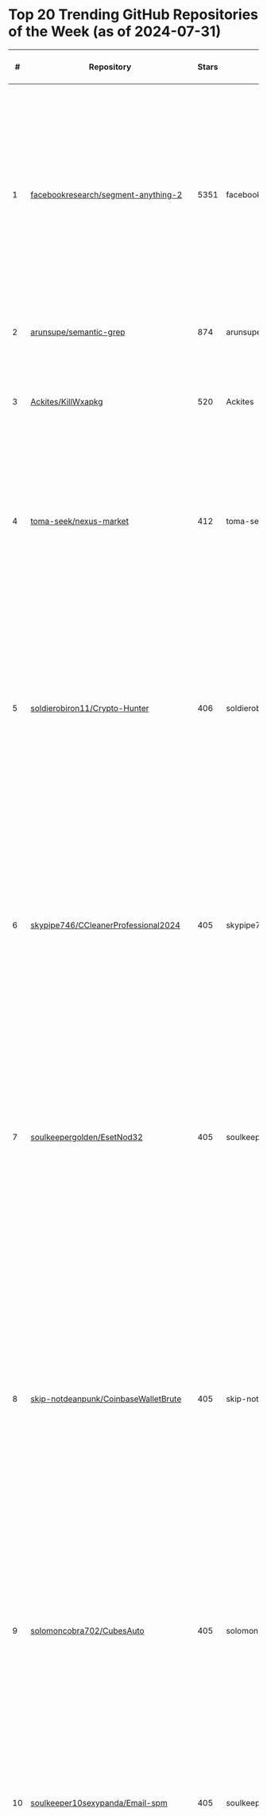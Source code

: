 # Top 20 Trending GitHub Repositories of the Week (as of 2024-07-31)

| # | Repository | Stars | Owner | Avatar | Description | Topics | URL | Created At | Updated At | Pushed At | Git URL | SSH URL | Clone URL | SVN URL | Homepage | Size | Language | Forks Count | Open Issues Count | Default Branch | License |
|---|------------|-------|-------|--------|-------------|--------|-----|------------|------------|-----------|---------|---------|-----------|---------|----------|------|----------|--------------|-------------------|----------------|---------|
| 1 | [facebookresearch/segment-anything-2](https://github.com/facebookresearch/segment-anything-2) | 5351 | facebookresearch | ![facebookresearch's avatar](https://avatars.githubusercontent.com/u/16943930?v=4) | The repository provides code for running inference with the Meta Segment Anything Model 2 (SAM 2), links for downloading the trained model checkpoints, and example notebooks that show how to use the model. | No topics | [https://github.com/facebookresearch/segment-anything-2](https://github.com/facebookresearch/segment-anything-2) | 2024-07-29T21:48:23Z | 2024-07-31T12:57:20Z | 2024-07-31T12:48:43Z | git://github.com/facebookresearch/segment-anything-2.git | git@github.com:facebookresearch/segment-anything-2.git | https://github.com/facebookresearch/segment-anything-2.git | https://github.com/facebookresearch/segment-anything-2 | No homepage | 26967 | Jupyter Notebook | 238 | 47 | main | Apache License 2.0 |
| 2 | [arunsupe/semantic-grep](https://github.com/arunsupe/semantic-grep) | 874 | arunsupe | ![arunsupe's avatar](https://avatars.githubusercontent.com/u/13948303?v=4) | grep for words with similar meaning to the query | No topics | [https://github.com/arunsupe/semantic-grep](https://github.com/arunsupe/semantic-grep) | 2024-07-26T03:37:34Z | 2024-07-31T12:03:56Z | 2024-07-31T03:40:10Z | git://github.com/arunsupe/semantic-grep.git | git@github.com:arunsupe/semantic-grep.git | https://github.com/arunsupe/semantic-grep.git | https://github.com/arunsupe/semantic-grep | No homepage | 3007 | Go | 20 | 1 | main | MIT License |
| 3 | [Ackites/KillWxapkg](https://github.com/Ackites/KillWxapkg) | 520 | Ackites | ![Ackites's avatar](https://avatars.githubusercontent.com/u/91859281?v=4) | 自动化反编译微信小程序，小程序安全利器，自动解密，解包，可最大程度还原工程目录 | No topics | [https://github.com/Ackites/KillWxapkg](https://github.com/Ackites/KillWxapkg) | 2024-07-24T16:41:29Z | 2024-07-31T12:54:35Z | 2024-07-31T07:30:20Z | git://github.com/Ackites/KillWxapkg.git | git@github.com:Ackites/KillWxapkg.git | https://github.com/Ackites/KillWxapkg.git | https://github.com/Ackites/KillWxapkg | No homepage | 171 | Go | 144 | 1 | master | MIT License |
| 4 | [toma-seek/nexus-market](https://github.com/toma-seek/nexus-market) | 412 | toma-seek | ![toma-seek's avatar](https://avatars.githubusercontent.com/u/158743669?v=4) | nexus-market | nexus--dark-web, nexus--market-dark-web, nexus--market-link, nexus-darknet, nexus-link, nexus-market, nexus-market-darknet, nexus-market-darknet-link, nexus-market-onion, nexus-market-url, nexus-onion, nexus-shop, nexus-site, nexus-url | [https://github.com/toma-seek/nexus-market](https://github.com/toma-seek/nexus-market) | 2024-07-29T08:15:28Z | 2024-07-31T12:36:32Z | 2024-07-31T12:36:28Z | git://github.com/toma-seek/nexus-market.git | git@github.com:toma-seek/nexus-market.git | https://github.com/toma-seek/nexus-market.git | https://github.com/toma-seek/nexus-market | No homepage | 42 | No language specified | 0 | 0 | main | No license |
| 5 | [soldierobiron11/Crypto-Hunter](https://github.com/soldierobiron11/Crypto-Hunter) | 406 | soldierobiron11 | ![soldierobiron11's avatar](https://avatars.githubusercontent.com/u/176101491?v=4) | No description | bitcoin-brutforce, bitcoin-mining-software, bitcoin-wallet-recover, bruteforce-attacks, cloud-mining, crypto-bot-trading, crypto-bruteforce, crypto-wallet-bruteforce, crypto-wallet-finder, crypto-wallet-generator, cryptocurrency-wallet, fake-usdt-trc20, seed-phrase, tron, tron-brute-force, wallet-bruteforce, wallet-checker, wallet-finder, wallet-generator | [https://github.com/soldierobiron11/Crypto-Hunter](https://github.com/soldierobiron11/Crypto-Hunter) | 2024-07-26T07:17:21Z | 2024-07-31T08:48:47Z | 2024-07-26T07:19:43Z | git://github.com/soldierobiron11/Crypto-Hunter.git | git@github.com:soldierobiron11/Crypto-Hunter.git | https://github.com/soldierobiron11/Crypto-Hunter.git | https://github.com/soldierobiron11/Crypto-Hunter | No homepage | 41 | C++ | 0 | 0 | main | Apache License 2.0 |
| 6 | [skypipe746/CCleanerProfessional2024](https://github.com/skypipe746/CCleanerProfessional2024) | 405 | skypipe746 | ![skypipe746's avatar](https://avatars.githubusercontent.com/u/175979084?v=4) | No description | ccleaner-editor, ccleaner-key-generator, ccleaner-keygen, ccleaner-patch, ccleaner-plugin, ccleaner-premium, ccleaner-professional-2024, ccleaner-professional-patch, ccleaner-professional-software, ccleaner-register-key, ccleaner-registration-code, ccleaner-script, ccleaner-serial-number, free-ccleaner-2024 | [https://github.com/skypipe746/CCleanerProfessional2024](https://github.com/skypipe746/CCleanerProfessional2024) | 2024-07-26T07:17:02Z | 2024-07-31T08:48:47Z | 2024-07-26T07:19:17Z | git://github.com/skypipe746/CCleanerProfessional2024.git | git@github.com:skypipe746/CCleanerProfessional2024.git | https://github.com/skypipe746/CCleanerProfessional2024.git | https://github.com/skypipe746/CCleanerProfessional2024 | No homepage | 41 | C++ | 0 | 0 | main | Apache License 2.0 |
| 7 | [soulkeepergolden/EsetNod32](https://github.com/soulkeepergolden/EsetNod32) | 405 | soulkeepergolden | ![soulkeepergolden's avatar](https://avatars.githubusercontent.com/u/176114322?v=4) | No description | eset-nod-32, eset-nod-32-download, eset-nod-32-free, eset-nod-32-free-license, eset-nod-32-full, eset-nod-32-key-2024, eset-nod32, free-eset-keys, free-eset-license, free-license-eset-nod-32, key-list-eset-nod-32, license-key-eset-nod-32, nod-32-keygen, nod-32-keys-list, nod-32-keys-list-2024, nod32, nod32-antivirus-free, product-key-eset-nod-32 | [https://github.com/soulkeepergolden/EsetNod32](https://github.com/soulkeepergolden/EsetNod32) | 2024-07-26T07:21:44Z | 2024-07-31T08:48:48Z | 2024-07-26T07:24:01Z | git://github.com/soulkeepergolden/EsetNod32.git | git@github.com:soulkeepergolden/EsetNod32.git | https://github.com/soulkeepergolden/EsetNod32.git | https://github.com/soulkeepergolden/EsetNod32 | No homepage | 41 | C++ | 0 | 0 | main | Apache License 2.0 |
| 8 | [skip-notdeanpunk/CoinbaseWalletBrute](https://github.com/skip-notdeanpunk/CoinbaseWalletBrute) | 405 | skip-notdeanpunk | ![skip-notdeanpunk's avatar](https://avatars.githubusercontent.com/u/176100188?v=4) | No description | bybit-wallet, bybit-wallet-balance-generator, bybit-wallet-bot, bybit-wallet-brute, bybit-wallet-brute-force, bybit-wallet-bruteforce, bybit-wallet-download-generator, bybit-wallet-fake-balance, bybit-wallet-finder, bybit-wallet-flasher, bybit-wallet-flashing, bybit-wallet-generator, bybit-wallet-hacking-tool, bybit-wallet-phrase-generator, bybit-wallet-privatekey-generator, bybit-wallet-seed-generator, bybit-wallet-wallet-generator, bybit-wallet-wallet-generator-words, bybit-walletbot, bybit-wallethack | [https://github.com/skip-notdeanpunk/CoinbaseWalletBrute](https://github.com/skip-notdeanpunk/CoinbaseWalletBrute) | 2024-07-26T07:14:29Z | 2024-07-31T08:48:47Z | 2024-07-26T07:16:53Z | git://github.com/skip-notdeanpunk/CoinbaseWalletBrute.git | git@github.com:skip-notdeanpunk/CoinbaseWalletBrute.git | https://github.com/skip-notdeanpunk/CoinbaseWalletBrute.git | https://github.com/skip-notdeanpunk/CoinbaseWalletBrute | No homepage | 42 | Shell | 0 | 0 | main | Apache License 2.0 |
| 9 | [solomoncobra702/CubesAuto](https://github.com/solomoncobra702/CubesAuto) | 405 | solomoncobra702 | ![solomoncobra702's avatar](https://avatars.githubusercontent.com/u/176064733?v=4) | No description | bot-auto-cubes, cubes, cubes-2024, cubes-auto-farm, cubes-autobot, cubes-bot, cubes-clicker, cubes-clicker-free, cubes-farming-bot, cubes-farming-bot-2024, cubes-script, cubes-scripts, cubes-telegram, cubes-telegram-bot, cubes-ton-punks | [https://github.com/solomoncobra702/CubesAuto](https://github.com/solomoncobra702/CubesAuto) | 2024-07-26T07:19:40Z | 2024-07-31T08:48:47Z | 2024-07-26T07:21:55Z | git://github.com/solomoncobra702/CubesAuto.git | git@github.com:solomoncobra702/CubesAuto.git | https://github.com/solomoncobra702/CubesAuto.git | https://github.com/solomoncobra702/CubesAuto | No homepage | 41 | C++ | 0 | 0 | main | Apache License 2.0 |
| 10 | [soulkeeper10sexypanda/Email-spm](https://github.com/soulkeeper10sexypanda/Email-spm) | 405 | soulkeeper10sexypanda | ![soulkeeper10sexypanda's avatar](https://avatars.githubusercontent.com/u/176102420?v=4) | No description | email-bot, email-checker, email-parser, email-parsing, email-scraper, email-send, email-sender, email-sender-tool, email-sending, email-sending-gmail, email-spam, email-spam-bot, email-spam-classifier, email-spam-detection, email-spam-filter, email-spammer, email-tool, email-tools, mail-spam, mail-spammer | [https://github.com/soulkeeper10sexypanda/Email-spm](https://github.com/soulkeeper10sexypanda/Email-spm) | 2024-07-26T07:20:24Z | 2024-07-31T08:48:47Z | 2024-07-26T07:22:43Z | git://github.com/soulkeeper10sexypanda/Email-spm.git | git@github.com:soulkeeper10sexypanda/Email-spm.git | https://github.com/soulkeeper10sexypanda/Email-spm.git | https://github.com/soulkeeper10sexypanda/Email-spm | No homepage | 41 | C++ | 0 | 0 | main | Apache License 2.0 |
| 11 | [solomonfirefly19/Ds-spm](https://github.com/solomonfirefly19/Ds-spm) | 405 | solomonfirefly19 | ![solomonfirefly19's avatar](https://avatars.githubusercontent.com/u/176112367?v=4) | No description | discord-acc-gen, discord-account-creator, discord-account-gen, discord-account-generator, discord-botspammer, discord-spam, discord-spam-bot, discord-spam-bots, discord-spam-mention, discord-spam-report, discord-spam-tool, discord-spamer, discord-spammer, discord-spammer-bot, discord-spamming-tool, discordspam, discordspammer, spam-discord, spammer-bot, spammer-tool | [https://github.com/solomonfirefly19/Ds-spm](https://github.com/solomonfirefly19/Ds-spm) | 2024-07-26T07:19:43Z | 2024-07-31T08:48:47Z | 2024-07-26T07:22:05Z | git://github.com/solomonfirefly19/Ds-spm.git | git@github.com:solomonfirefly19/Ds-spm.git | https://github.com/solomonfirefly19/Ds-spm.git | https://github.com/solomonfirefly19/Ds-spm | No homepage | 41 | C++ | 0 | 0 | main | Apache License 2.0 |
| 12 | [sparky-marvn/EX1TLAG](https://github.com/sparky-marvn/EX1TLAG) | 405 | sparky-marvn | ![sparky-marvn's avatar](https://avatars.githubusercontent.com/u/176073318?v=4) | No description | exitlag, exitlag-2024-key, exitlag-2024-license, exitlag-activaion, exitlag-activaion-2024, exitlag-activaion-download, exitlag-activaion-free, exitlag-activaion-free-2024, exitlag-activaion-free-download, exitlag-activaion-free-key, exitlag-activaion-free-license, exitlag-activaion-key, exitlag-activaion-license, exitlag-download-key, exitlag-download-license, exitlag-free-download-key, exitlag-free-license, exitlag-key-license, fps-optimizer, free-exit-lag | [https://github.com/sparky-marvn/EX1TLAG](https://github.com/sparky-marvn/EX1TLAG) | 2024-07-26T07:22:27Z | 2024-07-31T08:48:48Z | 2024-07-26T07:24:51Z | git://github.com/sparky-marvn/EX1TLAG.git | git@github.com:sparky-marvn/EX1TLAG.git | https://github.com/sparky-marvn/EX1TLAG.git | https://github.com/sparky-marvn/EX1TLAG | No homepage | 41 | C++ | 0 | 0 | main | Apache License 2.0 |
| 13 | [southbury5/eTukTuk-CryptoBot](https://github.com/southbury5/eTukTuk-CryptoBot) | 405 | southbury5 | ![southbury5's avatar](https://avatars.githubusercontent.com/u/176009960?v=4) | No description | etuktuk-autodriver, etuktuk-autofarm, etuktuk-botautomation, etuktuk-botusage, etuktuk-chargingstations, etuktuk-clickerautomation, etuktuk-clickerbot, etuktuk-coincollection, etuktuk-cryptobot, etuktuk-driverbot, etuktuk-driving, etuktuk-earningsautomation, etuktuk-energylimit, etuktuk-energymanagement, etuktuk-gamebot, etuktuk-passengerpickup, etuktuk-passiveincome, etuktuk-speedbooster, etuktuk-tokencollection, etuktuk-tokenfarm | [https://github.com/southbury5/eTukTuk-CryptoBot](https://github.com/southbury5/eTukTuk-CryptoBot) | 2024-07-26T07:22:07Z | 2024-07-31T08:48:48Z | 2024-07-26T07:24:31Z | git://github.com/southbury5/eTukTuk-CryptoBot.git | git@github.com:southbury5/eTukTuk-CryptoBot.git | https://github.com/southbury5/eTukTuk-CryptoBot.git | https://github.com/southbury5/eTukTuk-CryptoBot | No homepage | 42 | C++ | 0 | 0 | main | Apache License 2.0 |
| 14 | [soulkeeper56luxuriant/EFT-ESP-hack](https://github.com/soulkeeper56luxuriant/EFT-ESP-hack) | 405 | soulkeeper56luxuriant | ![soulkeeper56luxuriant's avatar](https://avatars.githubusercontent.com/u/175994113?v=4) | No description | cheat-eft, eft-aim-ai, eft-esp-hack, eft-hack-ai, eft-hack-script, eft-hwidchanger, eft-hwidspoofer, eft-no-recoil-hack, eft-speed-hack, eft-unlimited-ammo | [https://github.com/soulkeeper56luxuriant/EFT-ESP-hack](https://github.com/soulkeeper56luxuriant/EFT-ESP-hack) | 2024-07-26T07:21:16Z | 2024-07-31T08:48:48Z | 2024-07-26T07:23:19Z | git://github.com/soulkeeper56luxuriant/EFT-ESP-hack.git | git@github.com:soulkeeper56luxuriant/EFT-ESP-hack.git | https://github.com/soulkeeper56luxuriant/EFT-ESP-hack.git | https://github.com/soulkeeper56luxuriant/EFT-ESP-hack | No homepage | 44 | C++ | 0 | 0 | main | Apache License 2.0 |
| 15 | [solomon50eartheater/cs2-hvh](https://github.com/solomon50eartheater/cs2-hvh) | 405 | solomon50eartheater | ![solomon50eartheater's avatar](https://avatars.githubusercontent.com/u/176072696?v=4) | No description | cs2-aim-assist, cs2-aimlock, cs2-auto-fire, cs2-backtrack, cs2-chams, cs2-fake-lag, cs2-glow-hack, cs2-hack-tool, cs2-hvh, cs2-infinite-ammo, cs2-invisible-hack, cs2-no-recoil, cs2-noflash, cs2-silent-aim, cs2-trigger-hack, cs2-unlimited-health, cs2-weapon-hack | [https://github.com/solomon50eartheater/cs2-hvh](https://github.com/solomon50eartheater/cs2-hvh) | 2024-07-26T07:19:18Z | 2024-07-31T08:48:47Z | 2024-07-26T07:21:37Z | git://github.com/solomon50eartheater/cs2-hvh.git | git@github.com:solomon50eartheater/cs2-hvh.git | https://github.com/solomon50eartheater/cs2-hvh.git | https://github.com/solomon50eartheater/cs2-hvh | No homepage | 43 | C++ | 0 | 0 | main | Apache License 2.0 |
| 16 | [solomonronterry2/DiscordTool](https://github.com/solomonronterry2/DiscordTool) | 405 | solomonronterry2 | ![solomonronterry2's avatar](https://avatars.githubusercontent.com/u/176024635?v=4) | No description | account-creator-discord, account-generator, account-generator-discord, discord, discord-account-checker, discord-account-creator, discord-account-gen, discord-account-generator, discord-auto-registration, discord-booster, discord-checker, discord-joiner, discord-token-creator, discord-token-gen, discord-token-generator, discord-token-joiners, discord-tool, nitro-generator, token-creator-discord, token-generator-discord | [https://github.com/solomonronterry2/DiscordTool](https://github.com/solomonronterry2/DiscordTool) | 2024-07-26T07:19:45Z | 2024-07-31T08:48:47Z | 2024-07-26T07:22:08Z | git://github.com/solomonronterry2/DiscordTool.git | git@github.com:solomonronterry2/DiscordTool.git | https://github.com/solomonronterry2/DiscordTool.git | https://github.com/solomonronterry2/DiscordTool | No homepage | 42 | C++ | 0 | 0 | main | Apache License 2.0 |
| 17 | [slipernoplayergame534/ChainGameAB](https://github.com/slipernoplayergame534/ChainGameAB) | 405 | slipernoplayergame534 | ![slipernoplayergame534's avatar](https://avatars.githubusercontent.com/u/176101440?v=4) | No description | bot-auto-chain-game, chain-game, chain-game-autobot, chain-game-bot, chain-game-bot-autoclicker, chain-game-bot-autofarm, chain-game-bot-clicker, chain-game-bot-download, chain-game-clicker, chain-game-clicker-autobot, chain-game-clicker-autoclicker, chain-game-clicker-autofarm, chain-game-clicker-download, chain-game-clicker-free, chain-game-free, chain-game-free-coins, chain-game-mining, chain-game-pc-bot, chain-game-telegram, chain-gamebot | [https://github.com/slipernoplayergame534/ChainGameAB](https://github.com/slipernoplayergame534/ChainGameAB) | 2024-07-26T07:17:00Z | 2024-07-31T08:48:47Z | 2024-07-26T07:19:24Z | git://github.com/slipernoplayergame534/ChainGameAB.git | git@github.com:slipernoplayergame534/ChainGameAB.git | https://github.com/slipernoplayergame534/ChainGameAB.git | https://github.com/slipernoplayergame534/ChainGameAB | No homepage | 41 | C++ | 0 | 0 | main | Apache License 2.0 |
| 18 | [slooshorsupernitro1/click-arbuzAuto](https://github.com/slooshorsupernitro1/click-arbuzAuto) | 405 | slooshorsupernitro1 | ![slooshorsupernitro1's avatar](https://avatars.githubusercontent.com/u/175973438?v=4) | No description | arbuz-2024, arbuz-bot, arbuz-clicker, arbuz-clicker-free, arbuz-game, arbuz-telegram, arbuz-tg, bot-auto-click-arbuz, click-arbuz, click-arbuz-2024, click-arbuz-bot, click-arbuz-farming-bot, clickarbuz | [https://github.com/slooshorsupernitro1/click-arbuzAuto](https://github.com/slooshorsupernitro1/click-arbuzAuto) | 2024-07-26T07:17:02Z | 2024-07-31T08:48:47Z | 2024-07-26T07:19:09Z | git://github.com/slooshorsupernitro1/click-arbuzAuto.git | git@github.com:slooshorsupernitro1/click-arbuzAuto.git | https://github.com/slooshorsupernitro1/click-arbuzAuto.git | https://github.com/slooshorsupernitro1/click-arbuzAuto | No homepage | 41 | C++ | 0 | 0 | main | Apache License 2.0 |
| 19 | [sosokadminamouth19/DriverBooster2024](https://github.com/sosokadminamouth19/DriverBooster2024) | 405 | sosokadminamouth19 | ![sosokadminamouth19's avatar](https://avatars.githubusercontent.com/u/176073040?v=4) | No description | booster-driver-free, download-driver-booster-free, driver-booster, driver-booster-2024-full, driver-booster-download-github, driver-booster-generator-keys, driver-booster-pro-ai-free, driver-booster-pro-hack, driver-booster-pro-installation, driver-booster-pro-keygen, driver-booster-pro-patch, driver-booster-pro-plugin, driver-booster-pro-pro-free, iobit-driver-booster-patch | [https://github.com/sosokadminamouth19/DriverBooster2024](https://github.com/sosokadminamouth19/DriverBooster2024) | 2024-07-26T07:20:20Z | 2024-07-31T08:48:47Z | 2024-07-26T07:22:35Z | git://github.com/sosokadminamouth19/DriverBooster2024.git | git@github.com:sosokadminamouth19/DriverBooster2024.git | https://github.com/sosokadminamouth19/DriverBooster2024.git | https://github.com/sosokadminamouth19/DriverBooster2024 | No homepage | 41 | C++ | 0 | 0 | main | Apache License 2.0 |
| 20 | [soldier742/Crypto-Checker-22-Wallets-NFT-Check-LDB-Debank](https://github.com/soldier742/Crypto-Checker-22-Wallets-NFT-Check-LDB-Debank) | 405 | soldier742 | ![soldier742's avatar](https://avatars.githubusercontent.com/u/176072686?v=4) | No description | 22-wallets, broken-database-check, broken-ldb-check, crypto-22-wallets, crypto-checker-2024, crypto-tool, crypto-wallet-checker, crypto-wallet-management, cryptochecker, cryptocurrency-checker, debank-crypto, debank-integration, debank-wallet-checker, ldb-check, multi-wallet-checker, nft-analysis, nft-checker, nft-validation, nft-wallet-analyzer, wallet-health-check | [https://github.com/soldier742/Crypto-Checker-22-Wallets-NFT-Check-LDB-Debank](https://github.com/soldier742/Crypto-Checker-22-Wallets-NFT-Check-LDB-Debank) | 2024-07-26T07:17:31Z | 2024-07-31T08:48:47Z | 2024-07-26T07:19:58Z | git://github.com/soldier742/Crypto-Checker-22-Wallets-NFT-Check-LDB-Debank.git | git@github.com:soldier742/Crypto-Checker-22-Wallets-NFT-Check-LDB-Debank.git | https://github.com/soldier742/Crypto-Checker-22-Wallets-NFT-Check-LDB-Debank.git | https://github.com/soldier742/Crypto-Checker-22-Wallets-NFT-Check-LDB-Debank | No homepage | 44 | C++ | 1 | 0 | main | Apache License 2.0 |